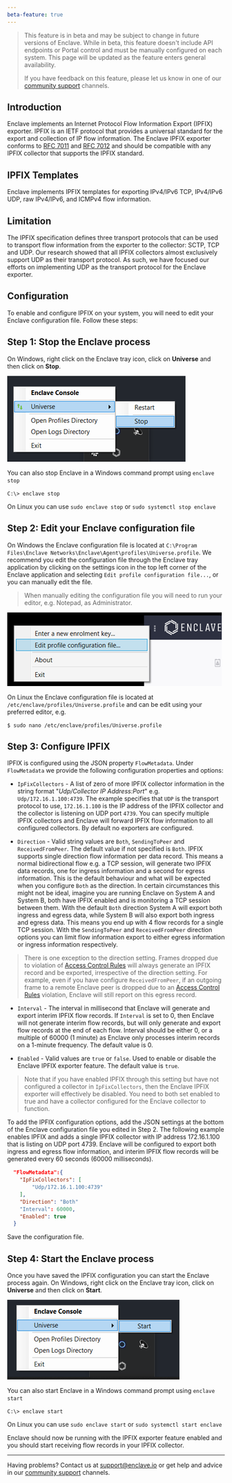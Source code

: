 ```yaml
---
beta-feature: true
---
```


> This feature is in beta and may be subject to change in future versions of Enclave. While in beta, this feature doesn't include API endpoints or Portal control and must be manually configured on each system. This page will be updated as the feature enters general availability.
>   
> If you have feedback on this feature, please let us know in one of our [community support](/community-support/) channels.

## Introduction

Enclave implements an Internet Protocol Flow Information Export (IPFIX) exporter. IPFIX is an IETF protocol that provides a universal standard for the export and collection of IP flow information. The Enclave IPFIX exporter conforms to [RFC 7011](https://www.ietf.org/rfc/rfc7011.html) and [RFC 7012](https://www.ietf.org/rfc/rfc7012.html) and should be compatible with any IPFIX collector that supports the IPFIX standard.

## IPFIX Templates

Enclave implements IPFIX templates for exporting IPv4/IPv6 TCP, IPv4/IPv6 UDP, raw IPv4/IPv6, and ICMPv4 flow information.

## Limitation

The IPFIX specification defines three transport protocols that can be used to transport flow information from the exporter to the collector: SCTP, TCP and UDP. Our research showed that all IPFIX collectors almost exclusively support UDP as their transport protocol. As such, we have focused our efforts on implementing UDP as the transport protocol for the Enclave exporter.

## Configuration

To enable and configure IPFIX on your system, you will need to edit your Enclave configuration file. Follow these steps:

## Step 1: Stop the Enclave process

On Windows, right click on the Enclave tray icon, click on **Universe** and then click on **Stop**.

![image](/images/management/windows-stop-enclave.png)

You can also stop Enclave in a Windows command prompt using `enclave stop`
```
C:\> enclave stop
```

On Linux you can use `sudo enclave stop` or `sudo systemctl stop enclave`

## Step 2: Edit your Enclave configuration file

On Windows the Enclave configuration file is located at `C:\Program Files\Enclave Networks\Enclave\Agent\profiles\Universe.profile`. We recommend you edit the configuration file through the Enclave tray application by clicking on the settings icon in the top left corner of the Enclave application and selecting `Edit profile configuration file...`, or you can manually edit the file.

> When manually editing the configuration file you will need to run your editor, e.g. Notepad, as Administrator.

![image](/images/management/windows-edit-profile.png)

On Linux the Enclave configuration file is located at `/etc/enclave/profiles/Universe.profile` and can be edit using your preferred editor, e.g.

```
$ sudo nano /etc/enclave/profiles/Universe.profile
```

## Step 3: Configure IPFIX

IPFIX is configured using the JSON property `FlowMetadata`. Under `FlowMetadata` we provide the following configuration properties and options:

- `IpFixCollectors` - A list of zero of more IPFIX collector information in the string format "_Udp/Collector IP Address:Port_" e.g. `Udp/172.16.1.100:4739`. The example specifies that `UDP` is the transport protocol to use, `172.16.1.100` is the IP address of the IPFIX collector and the collector is listening on UDP port `4739`.
You can specify multiple IPFIX collectors and Enclave will forward IPFIX flow information to all configured collectors. By default no exporters are configured.

- `Direction` - Valid string values are `Both`, `SendingToPeer` and `ReceivedFromPeer`. The default value if not specified is `Both`.
IPFIX supports single direction flow information per data record. This means a normal bidirectional flow e.g. a TCP session, will generate two IPFIX data records, one for ingress information and a second for egress information. This is the default behaviour and what will be expected when you configure `Both` as the direction. In certain circumstances this might not be ideal, imagine you are running Enclave on System A and System B, both have IPFIX enabled and is monitoring a TCP session between them. With the default `Both` direction System A will export both ingress and egress data, while System B will also export both ingress and egress data. This means you end up with 4 flow records for a single TCP session. With the `SendingToPeer` and `ReceivedFromPeer` direction options you can limit flow information export to either egress information or ingress information respectively.
> There is one exception to the direction setting. Frames dropped due to violation of [Access Control Rules](/management/policy/#access-control-rules) will always generate an IPFIX record and be exported, irrespective of the direction setting. For example, even if you have configure `ReceivedFromPeer`, if an outgoing frame to a remote Enclave peer is dropped due to an [Access Control Rules](/management/policy/#access-control-rules) violation, Enclave will still report on this egress record.

- `Interval` - The interval in millisecond that Enclave will generate and export interim IPFIX flow records. If `Interval` is set to 0, then Enclave will not generate interim flow records, but will only generate and export flow records at the end of each flow. Interval should be either 0, or a multiple of 60000 (1 minute) as Enclave only processes interim records on a 1-minute frequency. The default value is 0.

- `Enabled` - Valid values are `true` or `false`. Used to enable or disable the Enclave IPFIX exporter feature. The default value is `true`.
> Note that if you have enabled IPFIX through this setting but have not configured a collector in `IpFixCollectors`, then the Enclave IPFIX exporter will effectively be disabled. You need to both set enabled to true and have a collector configured for the Enclave collector to function.


To add the IPFIX configuration options, add the JSON settings at the bottom of the Enclave configuration file you edited in Step 2.
The following example enables IPFIX and adds a single IPFIX collector with IP address 172.16.1.100 that is listing on UDP port 4739. Enclave will be configured to export both ingress and egress flow information, and interim IPFIX flow records will be generated every 60 seconds (60000 milliseconds).

```json
  "FlowMetadata":{
    "IpFixCollectors": [
        "Udp/172.16.1.100:4739"
    ],
    "Direction": "Both"
    "Interval": 60000,
    "Enabled": true
  }
```

Save the configuration file.

## Step 4: Start the Enclave process

Once you have saved the IPFIX configuration you can start the Enclave process again.
On Windows, right click on the Enclave tray icon, click on **Universe** and then click on **Start**.

![image](/images/management/windows-start-enclave.png)

You can also start Enclave in a Windows command prompt using `enclave start`
```
C:\> enclave start
```

On Linux you can use `sudo enclave start` or `sudo systemctl start enclave`

Enclave should now be running with the IPFIX exporter feature enabled and you should start receiving flow records in your IPFIX collector.

---

Having problems? Contact us at [support@enclave.io](mailto:support@enclave.io) or get help and advice in our [community support](/community-support/) channels.
